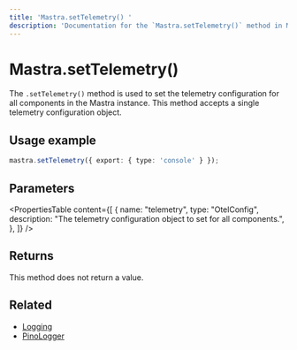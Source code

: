 ```yaml
---
title: 'Mastra.setTelemetry() '
description: 'Documentation for the `Mastra.setTelemetry()` method in Mastra, which sets the telemetry configuration for all components.'
---
```


# Mastra.setTelemetry()

The `.setTelemetry()` method is used to set the telemetry configuration for all components in the Mastra instance. This method accepts a single telemetry configuration object.

## Usage example

```typescript copy
mastra.setTelemetry({ export: { type: 'console' } });
```

## Parameters

<PropertiesTable
content={[
{
name: "telemetry",
type: "OtelConfig",
description: "The telemetry configuration object to set for all components.",
},
]}
/>

## Returns

This method does not return a value.

## Related

- [Logging](../../docs/observability/logging)
- [PinoLogger](../../reference/observability/logger)
